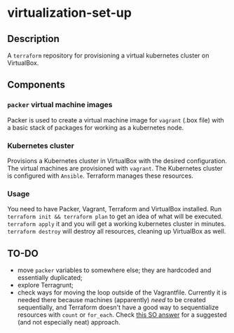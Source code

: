 # virtualization-set-up

## Description

A `terraform` repository for provisioning a virtual kubernetes cluster on VirtualBox.

## Components

### `packer` virtual machine images

Packer is used to create a virtual machine image for `vagrant` (.box file) with a basic stack of packages for working as a kubernetes node.

### Kubernetes cluster

Provisions a Kubernetes cluster in VirtualBox with the desired configuration. The virtual machines are provisioned with `vagrant`. The Kubernetes cluster is configured with `Ansible`. Terraform manages these resources.

### Usage

You need to have Packer, Vagrant, Terraform and VirtualBox installed.
Run `terraform init && terraform plan` to get an idea of what will be executed. `terraform apply` it and you will get a working kubernetes cluster in minutes. `terraform destroy` will destroy all resources, cleaning up VirtualBox as well.

## TO-DO

- move `packer` variables to somewhere else; they are hardcoded and essentially duplicated;
- explore Terragrunt;
- check ways for moving the loop outside of the Vagrantfile. Currently it is needed there because machines (apparently) _need_ to be created sequentially, and Terraform doesn't have a good way to sequentialize resources with `count` or `for_each`. Check [this SO answer](https://stackoverflow.com/a/64749410/10785101) for a suggested (and not especially neat) approach.

